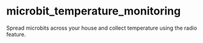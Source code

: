 # microbit_temperature_monitoring
Spread microbits across your house and collect temperature using the radio feature.
